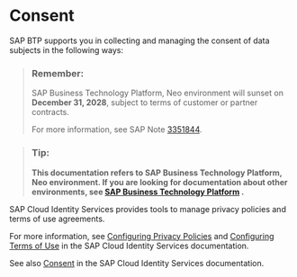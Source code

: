<!-- loio419c135cde8845cbbc829ab64ddab0db -->

# Consent

SAP BTP supports you in collecting and managing the consent of data subjects in the following ways:



> ### Remember:  
> SAP Business Technology Platform, Neo environment will sunset on **December 31, 2028**, subject to terms of customer or partner contracts.
> 
> For more information, see SAP Note [3351844](https://me.sap.com/notes/3351844).

> ### Tip:  
> **This documentation refers to SAP Business Technology Platform, Neo environment. If you are looking for documentation about other environments, see [SAP Business Technology Platform](https://help.sap.com/docs/btp/sap-business-technology-platform/sap-business-technology-platform?version=Cloud) .**



SAP Cloud Identity Services provides tools to manage privacy policies and terms of use agreements.

For more information, see [Configuring Privacy Policies](https://help.sap.com/viewer/6d6d63354d1242d185ab4830fc04feb1/Cloud/en-US/ed48466d770f4519aa23bba754851fbd.html) and [Configuring Terms of Use](https://help.sap.com/viewer/6d6d63354d1242d185ab4830fc04feb1/Cloud/en-US/61d3a864fc0544498627e5554bc929d9.html) in the SAP Cloud Identity Services documentation.

See also [Consent](https://help.sap.com/viewer/6d6d63354d1242d185ab4830fc04feb1/Cloud/en-US/8a817989f7ae45b7bc47ab911cb0570c.html) in the SAP Cloud Identity Services documentation.


